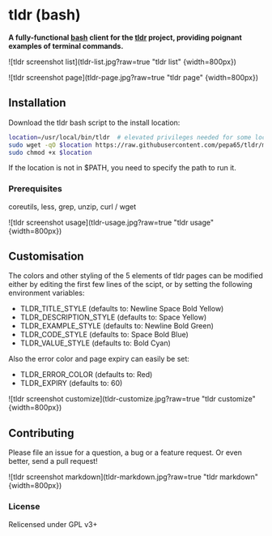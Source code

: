 # tldr (bash)

**A fully-functional [bash](https://tiswww.case.edu/php/chet/bash/bashtop.html)
client for the [tldr](https://github.com/rprieto/tldr/) project, providing
poignant examples of terminal commands.**

![tldr screenshot list](tldr-list.jpg?raw=true "tldr list" {width=800px})

![tldr screenshot page](tldr-page.jpg?raw=true "tldr page" {width=800px})

## Installation
Download the tldr bash script to the install location:

```bash
location=/usr/local/bin/tldr  # elevated privileges needed for some locations
sudo wget -qO $location https://raw.githubusercontent.com/pepa65/tldr/master/tldr
sudo chmod +x $location
```

If the location is not in $PATH, you need to specify the path to run it.

### Prerequisites
coreutils, less, grep, unzip, curl / wget

![tldr screenshot usage](tldr-usage.jpg?raw=true "tldr usage" {width=800px})

## Customisation
The colors and other styling of the 5 elements of tldr pages can be modified
either by editing the first few lines of the scipt, or by setting the following
environment variables:
* TLDR_TITLE_STYLE (defaults to: Newline Space Bold Yellow)
* TLDR_DESCRIPTION_STYLE (defaults to: Space Yellow)
* TLDR_EXAMPLE_STYLE (defaults to: Newline Bold Green)
* TLDR_CODE_STYLE (defaults to: Space Bold Blue)
* TLDR_VALUE_STYLE (defaults to: Bold Cyan)

Also the error color and page expiry can easily be set:
* TLDR_ERROR_COLOR (defaults to: Red)
* TLDR_EXPIRY (defaults to: 60)

![tldr screenshot customize](tldr-customize.jpg?raw=true "tldr customize" {width=800px})

## Contributing

Please file an issue for a question, a bug or a feature request.
Or even better, send a pull request!

![tldr screenshot markdown](tldr-markdown.jpg?raw=true "tldr markdown" {width=800px})

### License

Relicensed under GPL v3+

